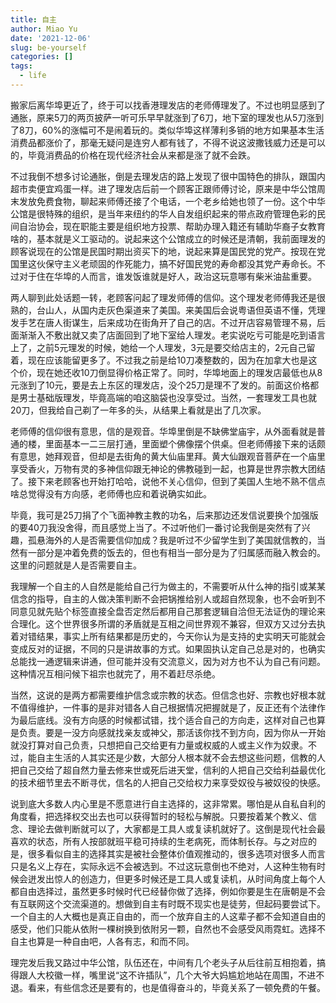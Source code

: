 ```yaml
---
title: 自主
author: Miao Yu
date: '2021-12-06'
slug: be-yourself
categories: []
tags:
  - life
---
```


搬家后离华埠更近了，终于可以找香港理发店的老师傅理发了。不过也明显感到了通胀，原来5刀的两页披萨一听可乐早早就涨到了6刀，地下室的理发也从5刀涨到了8刀，60%的涨幅可不是闹着玩的。类似华埠这样薄利多销的地方如果基本生活消费品都涨价了，那毫无疑问是连穷人都有钱了，不得不说这波撒钱威力还是可以的，毕竟消费品的价格在现代经济社会从来都是涨了就不会跌。

不过我倒不想多讨论通胀，倒是去理发店的路上发现了很中国特色的排队，跟国内超市卖便宜鸡蛋一样。进了理发店后前一个顾客正跟师傅讨论，原来是中华公馆周末发放免费食物，聊起来师傅还接了个电话，一个老乡给她也领了一份。这个中华公馆是很特殊的组织，是当年来纽约的华人自发组织起来的带点政府管理色彩的民间自治协会，现在职能主要是组织地方投票、帮助办理入籍还有辅助华裔子女教育啥的，基本就是义工驱动的。说起来这个公馆成立的时候还是清朝，我前面理发的顾客说现在的公馆是民国时期出资买下的地，说起来算是国民党的党产。按现在党国里这伙保守主义老顽固的作死能力，搞不好国民党的寿命都没其党产寿命长。不过对于住在华埠的人而言，谁发饭谁就是好人，政治这玩意哪有柴米油盐重要。

两人聊到此处话题一转，老顾客问起了理发师傅的信仰。这个理发老师傅我还是很熟的，台山人，从国内走灰色渠道来了美国。来美国后会说粤语但英语不懂，凭理发手艺在唐人街谋生，后来成功在街角开了自己的店。不过开店容易管理不易，后面渐渐入不敷出就又卖了店面回到了地下室给人理发。老实说吃亏可能是吃到语言上了，之前5元理发的时候，她给一个人理发，3元是要交给店主的，2元自己留着，现在应该能留更多了。不过我之前是给10刀凑整数的，因为在加拿大也是这个价，现在她还收10刀倒显得价格正常了。同时，华埠地面上的理发店最低也从8元涨到了10元，要是去上东区的理发店，没个25刀是理不了发的。前面这价格都是男士基础版理发，毕竟高端的咱这脑袋也没享受过。当然，一套理发工具也就20刀，但我给自己剃了一年多的头，从结果上看就是出了几次家。

老师傅的信仰很有意思，信的是观音。华埠里倒是不缺佛堂庙宇，从外面看就是普通的楼，里面基本一二三层打通，里面塑个佛像摆个供桌。但老师傅接下来的话颇有意思，她拜观音，但却是去街角的黄大仙庙里拜。黄大仙跟观音菩萨在一个庙里享受香火，万物有灵的多神信仰跟无神论的佛教碰到一起，也算是世界宗教大团结了。接下来老顾客也开始打哈哈，说他不关心信仰，但到了美国人生地不熟不信点啥总觉得没有方向感，老师傅也应和着说确实如此。

毕竟，我可是25刀捐了个飞面神教主教的功名，后来那边还发信说要换个加强版的要40刀我没舍得，而且感觉上当了。不过听他们一番讨论我倒是突然有了兴趣，孤悬海外的人是否需要信仰加成？我是听过不少留学生到了美国就信教的，当然有一部分是冲着免费的饭去的，但也有相当一部分是为了归属感而融入教会的。这里的问题就是人是否需要自主。

我理解一个自主的人自然是能给自己行为做主的，不需要听从什么神的指引或某某信念的指导，自主的人做决策判断不会把锅推给别人或超自然现象，也不会听到不同意见就先贴个标签直接全盘否定然后都用自己那套逻辑自洽但无法证伪的理论来合理化。这个世界很多所谓的矛盾就是互相之间世界观不兼容，但双方又过分去执着对错结果，事实上所有结果都是历史的，今天你认为是支持的史实明天可能就会变成反对的证据，不同的只是讲故事的方式。如果固执认定自己总是对的，也确实总能找一通逻辑来讲通，但可能并没有交流意义，因为对方也不认为自己有问题。这种情况互相问候下祖宗也就完了，用不着赶尽杀绝。

当然，这说的是两方都需要维护信念或宗教的状态。但信念也好、宗教也好根本就不值得维护，一件事的是非对错各人自己根据情况把握就是了，反正还有个法律作为最后底线。没有方向感的时候都试错，找个适合自己的方向走，这样对自己也算是负责。要是一没方向感就找亲友或神父，那活该你找不到方向，因为你从一开始就没打算对自己负责，只想把自己交给更有力量或权威的人或主义作为奴隶。不过，能自主生活的人其实还是少数，大部分人根本就不会去想这些问题，信教的人把自己交给了超自然力量去修来世或死后进天堂，信利的人把自己交给利益最优化的技术细节里去不断寻优，信名的人把自己交给权力来享受奴役与被奴役的快感。

说到底大多数人内心里是不愿意进行自主选择的，这非常累。哪怕是从自私自利的角度看，把选择权交出去也可以获得暂时的轻松与解脱。只要按着某个教义、信念、理论去做判断就可以了，大家都是工具人或复读机就好了。这倒是现代社会最喜欢的状态，所有人按部就班平稳可持续的生老病死，而体制长存。与之对应的是，很多看似自主的选择其实是被社会整体价值观推动的，很多选项对很多人而言只是名义上存在，实际永远不会被选到。不过这玩意倒也不绝对，人这种生物有时候会迸发出惊人的创造力，但更多时候还是工具人或复读机，从时间角度上每个人都自由选择过，虽然更多时候时代已经替你做了选择，例如你要是生在唐朝是不会有互联网这个交流渠道的。想做到自主有时既不现实也是徒劳，但起码要尝试下。一个自主的人大概也是真正自由的，而一个放弃自主的人这辈子都不会知道自由的感受，他们只能从依附一棵树换到依附另一颗，自然也不会感受风雨霓虹。选择不自主也算是一种自由吧，人各有志，和而不同。

理完发后我又路过中华公馆，队伍还在，中间有几个老头子从后往前互相抱着，搞得跟人大校徽一样，嘴里说“这不许插队”，几个大爷大妈尴尬地站在周围，不进不退。看来，有些信念还是要有的，也是值得奋斗的，毕竟关系了一顿免费的午餐。
